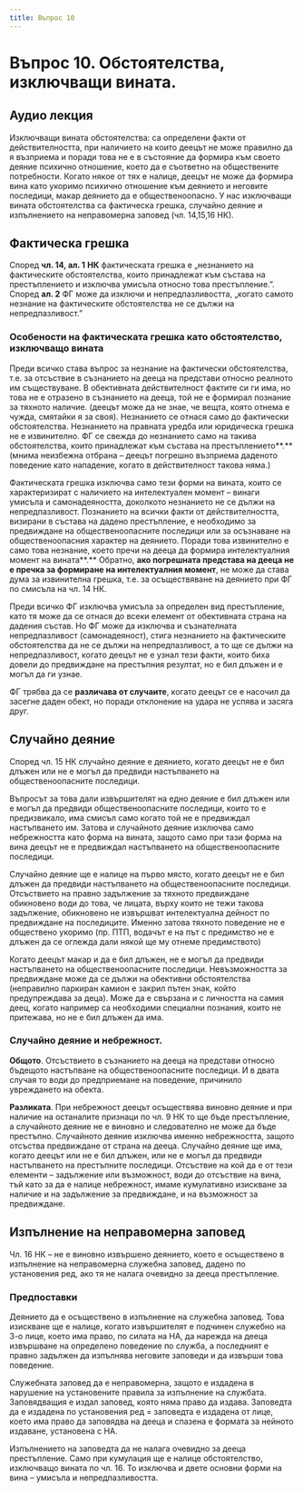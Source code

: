 ```yaml
---
title: Въпрос 10
---
```


# **Въпрос 10. Обстоятелства, изключващи вината.**
## **Аудио лекция**
  <div class="ready-player-1">
        <audio crossorigin>
            <source src="https://github.com/LexsTech/LexsWiki/raw/main/audio/%D0%9D%D0%B0%D0%BA%D0%B0%D0%B7%D0%B0%D1%82%D0%B5%D0%BB%D0%BD%D0%BE%D0%BF%D1%80%D0%B0%D0%B2%D0%BD%D0%B8%20%D0%BD%D0%B0%D1%83%D0%BA%D0%B8/%D0%A2%D0%B5%D0%BC%D0%B0%2010.mp3" type="audio/mpeg">
        </audio>
    </div>

Изключващи вината обстоятелства: са определени факти от действителността, при наличието на които деецът не може правилно да я възприема и поради това не е в състояние да формира към своето деяние психично отношение, което да е съответно на обществените потребности. Когато някое от тях е налице, деецът не може да формира вина като укоримо психично отношение към деянието и неговите последици, макар деянието да е общественоопасно. У нас изключващи вината обстоятелства са фактическа грешка, случайно деяние и изпълнението на неправомерна заповед (чл. 14,15,16 НК).
## **Фактическа грешка** 
Според **чл. 14, ал. 1** **НК** фактическата грешка е „незнанието на фактическите обстоятелства, които принадлежат към състава на престъплението и изключва умисъла относно това престъпление.”. Според **ал. 2** ФГ може да изключи и непредпазливостта, „когато самото незнание на фактическите обстоятелства не се дължи на непредпазливост.”

### Особености на фактическата грешка като обстоятелство, изключващо вината
Преди всичко става въпрос за незнание на фактически обстоятелства, т.е. за отсъствие в съзнанието на дееца на представи относно реалното им съществуване. В обективната действителност фактите си ги има, но това не е отразено в съзнанието на дееца, той не е формирал познание за тяхното наличие. (деецът може да не знае, че вещта, която отнема е чужда, смятайки я за своя). Незнанието се отнася само до фактически обстоятелства. Незнанието на правната уредба или юридическа грешка не е извинително. ФГ се свежда до незнанието само на такива обстоятелства, които принадлежат към състава на престъплението**.**(мнима неизбежна отбрана – деецът погрешно възприема даденото поведение като нападение, когато в действителност такова няма.) 

Фактическата грешка изключва само тези форми на вината, които се характеризират с наличието на интелектуален момент – винаги умисъла и самонадеяността, доколкото незнанието не се дължи на непредпазливост. Познанието на всички факти от действителността, визирани в състава на дадено престъпление, е необходимо за предвиждане на общественоопасните последици или за осъзнаване на общественоопасния характер на деянието. Поради това извинително е само това незнание, което пречи на дееца да формира интелектуалния момент на вината**.** Обратно, **ако погрешната представа на дееца не е пречка за формиране на интелектуалния момент**, не може да става дума за извинителна грешка, т.е. за осъществяване на деянието при ФГ по смисъла на чл. 14 НК.

Преди всичко ФГ изключва умисъла за определен вид престъпление, като тя може да се отнася до всеки елемент от обективната страна на дадения състав. Но ФГ може да изключва и съзнателната непредпазливост (самонадеяност), стига незнанието на фактическите обстоятелства да не се дължи на непредпазливост, а то ще се дължи на непредпазливост, когато деецът не е узнал тези факти, които биха довели до предвиждане на престъпния резултат, но е бил длъжен и е могъл да ги узнае.

ФГ трябва да се **различава от случаите**, когато деецът се е насочил да засегне даден обект, но поради отклонение на удара не успява и засяга друг. 
## **Случайно деяние** 
Според чл. 15 НК случайно деяние е деянието, когато деецът не е бил длъжен или не е могъл да предвиди настъпването на общественоопасните последици.

Въпросът за това дали извършителят на едно деяние е бил длъжен или е могъл да предвиди общественоопасните последици, които то е предизвикало, има смисъл само когато той не е предвиждал настъпването им. Затова и случайното деяние изключва само небрежността като форма на вината, защото само при тази форма на вина деецът не е предвиждал настъпването на общественоопасните последици.

Случайно деяние ще е налице на първо място, когато деецът не е бил длъжен да предвиди настъпването на общественоопасните последици. Отсъствието на правно задължение за тяхното предвиждане обикновено води до това, че лицата, върху които не тежи такова задължение, обикновено не извършват интелектуална дейност по предвиждане на последиците. Именно затова тяхното поведение не е обществено укоримо (пр. ПТП, водачът е на път с предимство не е длъжен да се оглежда дали някой ще му отнеме предимството)

Когато деецът макар и да е бил длъжен, не е могъл да предвиди настъпването на общественоопасните последици. Невъзможността за предвиждане може да се дължи на обективни обстоятелства (неправилно паркиран камион е закрил пътен знак, който предупреждава за деца). Може да е свързана и с личността на самия деец, когато например са необходими специални познания, които не притежава, но не е бил длъжен да има.
### Случайно деяние и небрежност.
**Общото**. Отсъствието в съзнанието на дееца на представи относно бъдещото настъпване на общественоопасните последици. И в двата случая то води до предприемане на поведение, причинило увреждането на обекта.

**Разликата**. При небрежност деецът осъществява виновно деяние и при наличие на останалите признаци по чл. 9 НК то ще бъде престъпление, а случайното деяние не е виновно и следователно не може да бъде престъпно. Случайното деяние изключва именно небрежността, защото отсъства предвиждане от страна на дееца. Случайно деяние ще има, когато деецът или не е бил длъжен, или не е могъл да предвиди настъпването на престъпните последици. Отсъствие на кой да е от тези елементи – задължение или възможност, води до отсъствие на вина, тъй като за да е налице небрежност, имаме кумулативно изискване за наличие и на задължение за предвиждане, и на възможност за предвиждане.
## **Изпълнение на неправомерна заповед** 
Чл. 16 НК – не е виновно извършено деянието, което е осъществено в изпълнение на неправомерна служебна заповед, дадено по установения ред, ако тя не налага очевидно за дееца престъпление.

### Предпоставки
Деянието да е осъществено в изпълнение на служебна заповед. Това изискване ще е налице, когато извършителят е подчинен служебно на 3-о лице, което има право, по силата на НА, да нарежда на дееца извършване на определено поведение по служба, а последният е правно задължен да изпълнява неговите заповеди и да извърши това поведение.

Служебната заповед да е неправомерна, защото е издадена в нарушение на установените правила за изпълнение на службата. Заповядващия е издал заповед, която няма право да издава. Заповедта да е издадена по установения ред = заповедта е издадена от лице, което има право да заповядва на дееца и спазена е формата за нейното издаване, установена с НА. 

Изпълнението на заповедта да не налага очевидно за дееца престъпление. Само при кумулация ще е налице обстоятелство, изключващо вината по чл. 16. То изключва и двете основни форми на вина – умисъла и непредпазливостта.


